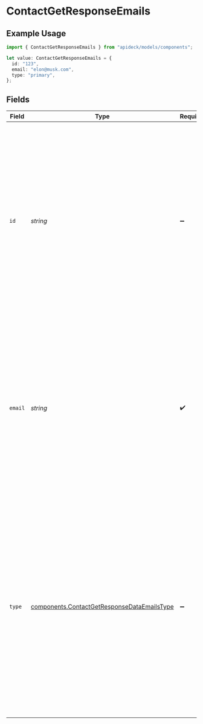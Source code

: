 # ContactGetResponseEmails

## Example Usage

```typescript
import { ContactGetResponseEmails } from "apideck/models/components";

let value: ContactGetResponseEmails = {
  id: "123",
  email: "elon@musk.com",
  type: "primary",
};
```

## Fields

| Field                                                                                                                                                                                                                                                                                                                                                                             | Type                                                                                                                                                                                                                                                                                                                                                                              | Required                                                                                                                                                                                                                                                                                                                                                                          | Description                                                                                                                                                                                                                                                                                                                                                                       | Example                                                                                                                                                                                                                                                                                                                                                                           |
| --------------------------------------------------------------------------------------------------------------------------------------------------------------------------------------------------------------------------------------------------------------------------------------------------------------------------------------------------------------------------------- | --------------------------------------------------------------------------------------------------------------------------------------------------------------------------------------------------------------------------------------------------------------------------------------------------------------------------------------------------------------------------------- | --------------------------------------------------------------------------------------------------------------------------------------------------------------------------------------------------------------------------------------------------------------------------------------------------------------------------------------------------------------------------------- | --------------------------------------------------------------------------------------------------------------------------------------------------------------------------------------------------------------------------------------------------------------------------------------------------------------------------------------------------------------------------------- | --------------------------------------------------------------------------------------------------------------------------------------------------------------------------------------------------------------------------------------------------------------------------------------------------------------------------------------------------------------------------------- |
| `id`                                                                                                                                                                                                                                                                                                                                                                              | *string*                                                                                                                                                                                                                                                                                                                                                                          | :heavy_minus_sign:                                                                                                                                                                                                                                                                                                                                                                | A unique identifier for each email address within the user's email collection. This ID is used to distinguish between multiple email addresses associated with a single user, allowing for precise updates and management of contact information. It is optional but can be useful for operations that require specific email targeting.                                          | 123                                                                                                                                                                                                                                                                                                                                                                               |
| `email`                                                                                                                                                                                                                                                                                                                                                                           | *string*                                                                                                                                                                                                                                                                                                                                                                          | :heavy_check_mark:                                                                                                                                                                                                                                                                                                                                                                | The actual email address used for electronic communication with the user. This field is required and must be a valid email format to ensure successful delivery of messages. It serves as a primary contact method and is essential for user engagement and CRM operations.                                                                                                       | elon@musk.com                                                                                                                                                                                                                                                                                                                                                                     |
| `type`                                                                                                                                                                                                                                                                                                                                                                            | [components.ContactGetResponseDataEmailsType](../../models/components/contactgetresponsedataemailstype.md)                                                                                                                                                                                                                                                                        | :heavy_minus_sign:                                                                                                                                                                                                                                                                                                                                                                | Specifies the category or role of the email address associated with the user, such as 'work', 'personal', or 'other'. This helps in distinguishing between different types of email addresses for effective communication management within the CRM system. It is not mandatory, but providing this information can enhance the clarity and organization of user contact details. | primary                                                                                                                                                                                                                                                                                                                                                                           |